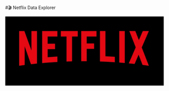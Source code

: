 #🎬 Netflix Data Explorer

![Netflix Logo](https://github.com/rishinawani/netflix_sql_project/blob/main/nt.PNG)
